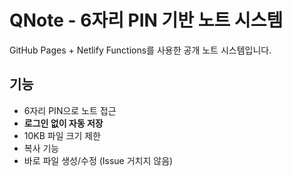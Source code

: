 # QNote - 6자리 PIN 기반 노트 시스템

GitHub Pages + Netlify Functions를 사용한 공개 노트 시스템입니다.

## 기능

- 6자리 PIN으로 노트 접근
- **로그인 없이 자동 저장**
- 10KB 파일 크기 제한
- 복사 기능
- 바로 파일 생성/수정 (Issue 거치지 않음)
